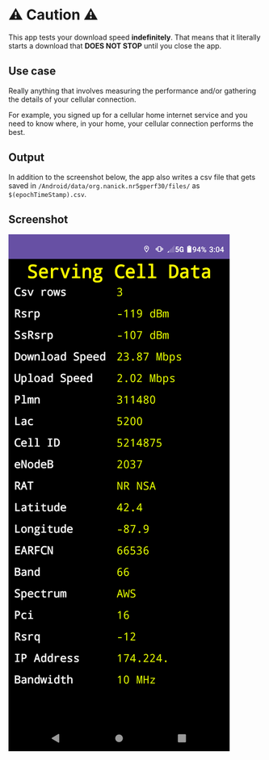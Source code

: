 # &#9888; Caution &#9888;
This app tests your download speed **indefinitely**. That means that it literally starts a download that **DOES NOT STOP** until you close the app.  
## Use case
Really anything that involves measuring the performance and/or gathering the details of your cellular connection.  

For example, you signed up for a cellular home internet service and you need to know where, in your home, your cellular connection performs the best.  

## Output
In addition to the screenshot below, the app also writes a csv file that gets saved in ```/Android/data/org.nanick.nr5gperf30/files/``` as ```$(epochTimeStamp).csv```.  
## Screenshot
![](https://raw.githubusercontent.com/nstevens1040/images/main/Screenshot_20240903-030408.png)
